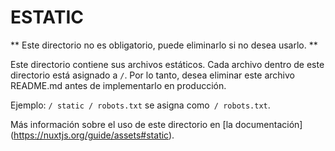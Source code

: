 # ESTATIC

** Este directorio no es obligatorio, puede eliminarlo si no desea usarlo. **

Este directorio contiene sus archivos estáticos.
Cada archivo dentro de este directorio está asignado a `/`.
Por lo tanto, desea eliminar este archivo README.md antes de implementarlo en producción.

Ejemplo: `/ static / robots.txt` se asigna como` / robots.txt`.

Más información sobre el uso de este directorio en [la documentación] (https://nuxtjs.org/guide/assets#static).